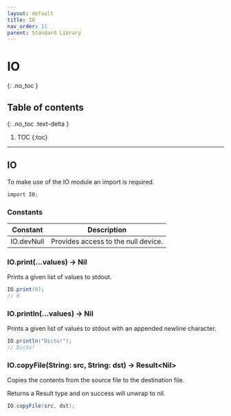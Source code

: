 ```yaml
---
layout: default
title: IO
nav_order: 11
parent: Standard Library
---
```


# IO
{: .no_toc }

## Table of contents
{: .no_toc .text-delta }

1. TOC
{:toc}

---

## IO

To make use of the IO module an import is required.

```cs
import IO;
```

### Constants

| Constant   | Description                         |
| ---------- | ----------------------------------- |
| IO.devNull | Provides access to the null device. |

### IO.print(...values) -> Nil

Prints a given list of values to stdout.

```cs
IO.print(0);
// 0
```

### IO.println(...values) -> Nil

Prints a given list of values to stdout with an appended newline character.

```cs
IO.println("Dictu!");
// Dictu!
```

### IO.copyFile(String: src, String: dst) -> Result\<Nil>

Copies the contents from the source file to the destination file.

Returns a Result type and on success will unwrap to nil.

```cs
IO.copyFile(src, dst);
```
